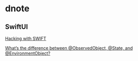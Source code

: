 # dnote

## SwiftUI

[Hacking with SWIFT](https://www.hackingwithswift.com/)

[What’s the difference between @ObservedObject, @State, and @EnvironmentObject?](https://www.hackingwithswift.com/quick-start/swiftui/whats-the-difference-between-observedobject-state-and-environmentobject)
